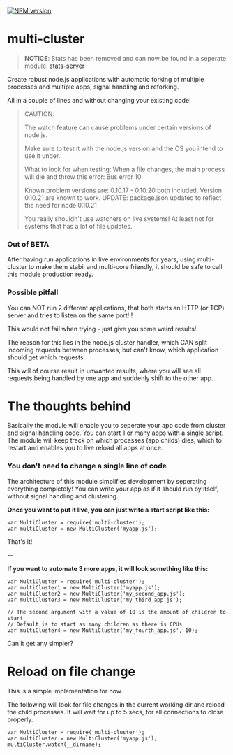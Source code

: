 [![NPM version](https://badge.fury.io/js/block-scope.png)](http://badge.fury.io/js/multi-cluster)

# multi-cluster

> **NOTICE**: Stats has been removed and can now be found in a seperate module: [stats-server](http://npmjs.org/package/stats-server)

Create robust node.js applications with automatic forking of multiple processes and multiple apps, signal handling and reforking.

All in a couple of lines and without changing your existing code!

>CAUTION:
>
>The watch feature can cause problems under certain versions of node.js.
>
>Make sure to test it with the node.js version and the OS you intend to use it under.
>
>What to look for when testing:
>When a file changes, the main process will die and throw this error: Bus error 10
>
>Known problem versions are: 0.10.17 - 0.10.20 both included.
>Version 0.10.21 are known to work.
>UPDATE: package.json updated to reflect the need for node 0.10.21
>
>You really shouldn't use watchers on live systems!
>At least not for systems that has a lot of file updates.

### Out of BETA

After having run applications in live environments for years, using multi-cluster to make them stabil and multi-core friendly, it should be safe to call this module production ready.


### Possible pitfall

You can NOT run 2 different applications, that both starts an HTTP (or TCP) server and tries to listen on the same port!!!

This would not fail when trying - just give you some weird results!

The reason for this lies in the node.js cluster handler, which CAN split incoming requests between processes, but can't know, which application should get which requests.

This will of course result in unwanted results, where you will see all requests being handled by one app and suddenly shift to the other app.


# The thoughts behind

Basically the module will enable you to seperate your app code from cluster and signal handling code.
You can start 1 or many apps with a single script.
The module will keep track on which processes (app childs) dies, which to restart and enables you to live reload all apps at once.

### You don't need to change a single line of code

The architecture of this module simplifies development by seperating everything completely!
You can write your app as if it should run by itself, without signal handling and clustering.

**Once you want to put it live, you can just write a start script like this:**

	var MultiCluster = require('multi-cluster');
	var multiCluster = new MultiCluster('myapp.js');

That's it!

--

**If you want to automate 3 more apps, it will look something like this:**


	var MultiCluster = require('multi-cluster');
	var multiCluster1 = new MultiCluster('myapp.js');
	var multiCluster2 = new MultiCluster('my_second_app.js');
	var multiCluster3 = new MultiCluster('my_third_app.js');

	// The second argument with a value of 10 is the amount of children to start
	// Default is to start as many children as there is CPUs
	var multiCluster4 = new MultiCluster('my_fourth_app.js', 10);

Can it get any simpler?


# Reload on file change

This is a simple implementation for now.

The following will look for file changes in the current working dir and reload the child processes. It will wait for up to 5 secs, for all connections to close properly.

	var MultiCluster = require('multi-cluster');
	var multiCluster = new MultiCluster('myapp.js');
	multiCluster.watch(__dirname);

